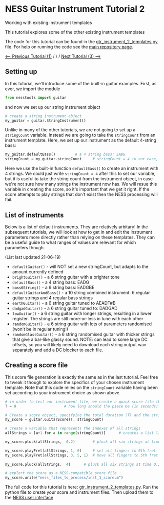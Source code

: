 # NESS Guitar Instrument Tutorial 2
Working with existing instrument templates


This tutorial explores some of the other existing instrument templates

The code for this tutorial can be found in the [gtr_instrument_2_templates.py](https://github.com/tommmmudd/ness-tools/gtr_instrument_2_templates.py) file. For help on running the code see the [main repository page](https://tommmmudd.github.io/ness-tools/).

[<-- Previous Tutorial (1)](https://tommmmudd.github.io/ness-tools/tutorials/instrument_tutorial1)  / / /  [Next Tutorial (3) -->](https://tommmmudd.github.io/ness-tools/tutorials/instrument_tutorial3)

## Setting up
In this tutorial, we'll introduce some of the built-in guitar examples. First, as ever, we import the module
```python
from nesstools import guitar
```
and now we set up our string instrument object
```python
# create a string instrument object
my_guitar = guitar.StringInstrument()
```
Unlike in many of the other tutorials, we are not going to set up a `stringCount` variable. Instead we are going to take the `stringCount` from an instrument template. Here, we set up our instrument as the default 4-string bass:

```python
my_guitar.defaultBass()			# a 4 string bass: EADG
stringCount = my_guitar.stringCount		# stringCount = 4 in our case, for the bass
```

Here we use the built-in function `defaultBass()` to create an instrument with 4 strings. We could just write `stringCount = 4` after this to set our variable, but it is useful to take the string count from the instrument object, in case we're not sure how many strings the instrument now has. We will resue this variable in creating the score, so it's important that we get it right. If the score attempts to play strings that don't exist then the NESS processing will fail.

## List of instruments
Below is a list of default instruments. They are relatively arbitary! In the subsequent tutorials, we will look at how to get in and edit the instrument parameters more directly rather than relying on these templates. They can be a useful guide to what ranges of values are relevant for which parameters though.

(List last updated 21-06-19)

- `defaultGuitar()`  		   - will NOT set a new stringCount, but adapts to the amount currently defined
- `brightGuitar()`           - a 6 string guitar with a brighter tone
- `defaultBass()`			   - a 4 string bass: EADG
- `bass6String()`			   - a 6 string bass: EADGBE
- `defaultGuitarAndBass()`   - a 10 string combined instrument: 6 regular guitar strings and 4 regular bass strings
- `earthGuitar()`            - a 6 string guitar tuned to AEADF#B
- `dadgadGuitar()`           - a 6 string guitar tuned to: DADGAD
- `lowGuitar()`              - a 6 string guitar with longer strings, resulting in a lower register. The strings are still more-or-less in tune with each other
- `randomGuitar()`           - a 6 string guitar with lots of parameters randomised (won't be in regular tuning!)
- `randomGlassGuitar()`      - a 6 string randomised guitar with thicker strings that give a bar-like glassy sound. NOTE: can lead to some large DC offsets, so you will likely need to download each string output wav separately and add a DC blocker to each file.

## Creating a score file
This score file generation is exactly the same as in the last tutorial. Feel free to tweak it though to explore the specifics of your chosen instrument template. Note that this code relies on the `stringCount` variable having been set according to your instrument choice as shown above.

```python
# in order to test our instrument file, we create a quick score file that will play all the strings from 1 to [stringCount]
T = 9                      # how long should the piece be (in seconds)?

# Create a score object, specifying the total duration (T) and the string count (stringCount)
my_score = guitar.GuitarScore(T, stringCount)       

# create a variable that represents the indexes of all strings
allStrings = [a+1 for a in range(stringCount)]		# creates a list like [1, 2, 3, 4, 5, 6] - a value for each string

my_score.pluck(allStrings, 	0.2)		# pluck all six strings at time 0.2 at fret 0

my_score.playFret(allStrings, 1, 0)		# set all fingers to 0th fret
my_score.playFret(allStrings, 3, 5, 1)	# move all fingers to 5th fret
		
my_score.pluck(allStrings, 	4)		# pluck all six strings at time 0.2 at fret 0

# explort the score as a NESS-compatible score file
my_score.write("ness_files_to_process/inst_1_score.m")
```

The full code for this tutorial is here: [gtr_instrument_2_templates.py](https://github.com/tommmmudd/ness-tools/gtr_instrument_2_templates.py).
Run the python file to create your score and instrument files. Then upload them to the [NESS user interface](https://ness-frontend.eca.ed.ac.uk/)



